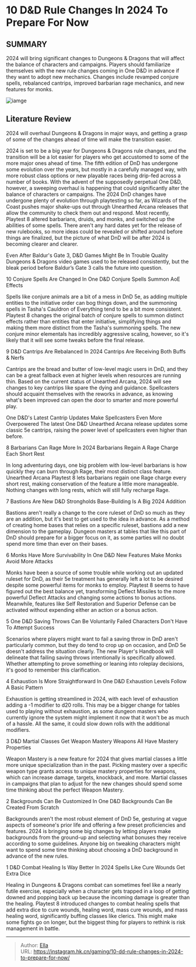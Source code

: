 # 10 D&amp;D Rule Changes In 2024 To Prepare For Now


## SUMMARY 


 2024 will bring significant changes to 
Dungeons &amp; Dragons
 that will affect the balance of characters and campaigns. 
 Players should familiarize themselves with the new rule changes coming in One D&amp;D in advance if they want to adopt new mechanics. 
 Changes include revamped conjure spells, rebalanced cantrips, improved barbarian rage mechanics, and new features for monks. 

![iamge](https://static1.srcdn.com/wordpress/wp-content/uploads/2024/01/10-d-d-rule-changes-to-expect-in-2024.jpg)

## Literature Review

2024 will overhaul Dungeons &amp; Dragons in major ways, and getting a grasp of some of the changes ahead of time will make the transition easier.




2024 is set to be a big year for Dungeons &amp; Dragons rule changes, and the transition will be a lot easier for players who get accustomed to some of the more major ones ahead of time. The fifth edition of DnD has undergone some evolution over the years, but mostly in a carefully managed way, with more robust class options or new playable races being drip-fed across a number of books. With the advent of the supposedly perpetual One D&amp;D, however, a sweeping overhaul is happening that could significantly alter the balance of characters or campaigns.
The 2024 DnD changes have undergone plenty of evolution through playtesting so far, as Wizards of the Coast pushes major shake-ups out through Unearthed Arcana releases that allow the community to check them out and respond. Most recently, Playtest 8 altered barbarians, druids, and monks, and switched up the abilities of some spells. There aren&#39;t any hard dates yet for the release of new rulebooks, so more ideas could be revealed or shifted around before things are finalized, but the picture of what DnD will be after 2024 is becoming clearer and clearer.
            
 
 Even After Baldur&#39;s Gate 3, D&amp;D Games Might Be In Trouble 
Quality Dungeons &amp; Dragons video games used to be released consistently, but the bleak period before Baldur’s Gate 3 calls the future into question.












 








 10  Conjure Spells Are Changed In One D&amp;D 
Conjure Spells Summon AoE Effects
        

Spells like conjure animals are a bit of a mess in DnD 5e, as adding multiple entities to the initiative order can bog things down, and the summoning spells in Tasha&#39;s Cauldron of Everything tend to be a bit more consistent. Playtest 8 changes the original batch of conjure spells to summon distinct effects rather than entities that enter initiative, simplifying things and making them more distinct from the Tasha&#39;s summoning spells. The new conjure minor elementals has incredibly aggressive scaling, however, so it&#39;s likely that it will see some tweaks before the final release.





 9  D&amp;D Cantrips Are Rebalanced In 2024 
Cantrips Are Receiving Both Buffs &amp; Nerfs
        

Cantrips are the bread and butter of low-level magic users in DnD, and they can be a great fallback even at higher levels when resources are running thin. Based on the current status of Unearthed Arcana, 2024 will see changes to key cantrips like spare the dying and guidance. Spellcasters should acquaint themselves with the reworks in advance, as knowing what&#39;s been improved can open the door to smarter and more powerful play.
            
 
 One D&amp;D&#39;s Latest Cantrip Updates Make Spellcasters Even More Overpowered 
The latest One D&amp;D Unearthed Arcana release updates some classic 5e cantrips, raising the power level of spellcasters even higher than before.








 8  Barbarians Can Rage More In 2024 
Barbarians Regain A Rage Charge Each Short Rest


 







In long adventuring days, one big problem with low-level barbarians is how quickly they can burn through Rage, their most distinct class feature. Unearthed Arcana Playtest 8 lets barbarians regain one Rage charge every short rest, making conservation of the feature a little more manageable. Nothing changes with long rests, which will still fully recharge Rage.





 7  Bastions Are New D&amp;D Strongholds 
Base-Building Is A Big 2024 Addition
        

Bastions aren&#39;t really a change to the core ruleset of DnD so much as they are an addition, but it&#39;s best to get used to the idea in advance. As a method of creating home bases that relies on a specific ruleset, bastions add a new dimension to the gameplay. Dungeon masters at tables that like this part of DnD should prepare for a bigger focus on it, as some parties will no doubt spend more time than ever on their bases.





 6  Monks Have More Survivability In One D&amp;D 
New Features Make Monks Avoid More Attacks


 







Monks have been a source of some trouble while working out an updated ruleset for DnD, as their 5e treatment has generally left a lot to be desired despite some powerful items for monks to employ. Playtest 8 seems to have figured out the best balance yet, transforming Deflect Missiles to the more powerful Deflect Attacks and changing some actions to bonus actions. Meanwhile, features like Self Restoration and Superior Defense can be activated without expending either an action or a bonus action.





 5  One D&amp;D Saving Throws Can Be Voluntarily Failed 
Characters Don&#39;t Have To Attempt Success
        

Scenarios where players might want to fail a saving throw in DnD aren&#39;t particularly common, but they do tend to crop up on occasion, and DnD 5e doesn&#39;t address the situation clearly. The new Player&#39;s Handbook will delineate that failing saving throws intentionally is specifically allowed. Whether attempting to prove something or leaning into roleplay decisions, it&#39;s good to remember this clarification.





 4  Exhaustion Is More Straightforward In One D&amp;D 
Exhaustion Levels Follow A Basic Pattern
        

Exhaustion is getting streamlined in 2024, with each level of exhaustion adding a -1 modifier to d20 rolls. This may be a bigger change for tables used to playing without exhaustion, as some dungeon masters who currently ignore the system might implement it now that it won&#39;t be as much of a hassle. All the same, it could slow down rolls with the additional modifiers.





 3  D&amp;D Martial Classes Get Weapon Mastery 
Weapons All Have Mastery Properties


 







Weapon Mastery is a new feature for 2024 that gives martial classes a little more unique specialization than in the past. Picking mastery over a specific weapon type grants access to unique mastery properties for weapons, which can increase damage, targets, knockback, and more. Martial classes in campaigns that plan to adjust for the new changes should spend some time thinking about the perfect Weapon Mastery.





 2  Backgrounds Can Be Customized In One D&amp;D 
Backgrounds Can Be Created From Scratch
        

Backgrounds aren&#39;t the most robust element of DnD 5e, gesturing at vague aspects of someone&#39;s prior life and offering a few preset proficiencies and features. 2024 is bringing some big changes by letting players make backgrounds from the ground-up and selecting what bonuses they receive according to some guidelines. Anyone big on tweaking characters might want to spend some time thinking about choosing a DnD background in advance of the new rules.





 1  D&amp;D Combat Healing Is Way Better In 2024 
Spells Like Cure Wounds Get Extra Dice
        

Healing in Dungeons &amp; Dragons combat can sometimes feel like a nearly futile exercise, especially when a character gets trapped in a loop of getting downed and popping back up because the incoming damage is greater than the healing. Playtest 8 introduced changes to combat healing spells that add extra dice to cure wounds, healing word, mass cure wounds, and mass healing word, significantly buffing classes like clerics. This might make some fights go on longer, but the biggest thing for players to rethink is risk management in battle.


---

> Author: [Ella](https://instagram.hk.cn/)  
> URL: https://instagram.hk.cn/gaming/10-dd-rule-changes-in-2024-to-prepare-for-now/  


